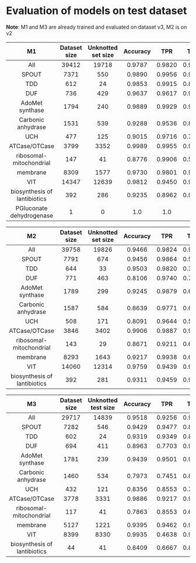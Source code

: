 # Evaluation of models on test dataset

**Note**: M1 and M3 are already trained and evaluated on dataset v3, M2 is on v2

|              M1              | Dataset size | Unknotted set size | Accuracy |   TPR  |   TNR  |
|:----------------------------:|:------------:|:------------------:|:--------:|:------:|:------:|
|              All             |     39412    |        19718       |  0.9787  | 0.9820 | 0.9755 |
|             SPOUT            |     7371     |         550        |  0.9890  | 0.9956 | 0.9073 |
|              TDD             |      612     |         24         |  0.9853  | 0.9915 | 0.8333 |
|              DUF             |      736     |         429        |  0.9637  | 0.9617 | 0.9650 |
|        AdoMet synthase       |     1794     |         240        |  0.9889  | 0.9929 | 0.9625 |
|      Carbonic anhydrase      |     1531     |         539        |  0.9288  | 0.9536 | 0.8831 |
|              UCH             |      477     |         125        |  0.9015  | 0.9716 | 0.7040 |
|         ATCase/OTCase        |     3799     |        3352        |  0.9989  | 0.9955 | 0.9994 |
|    ribosomal-mitochondrial   |      147     |         41         |  0.8776  | 0.9906 | 0.5854 |
|           membrane           |     8309     |        1577        |  0.9730  | 0.9801 | 0.9429 |
|              VIT             |     14347    |        12639       |  0.9812  | 0.9450 | 0.9861 |
| biosynthesis of lantibiotics |      392     |         286        |  0.9235  | 0.8962 | 0.9336 |
|   PGluconate dehydrogenase   |       1      |          0         |    1.0   |   1.0  |        |


|              M2              | Dataset size | Unknotted set size | Accuracy |   TPR  |   TNR  |
|:----------------------------:|:------------:|:------------------:|:--------:|:------:|:------:|
|              All             |     39758    |        19826       |  0.9466  | 0.9824 | 0.9107 |
|             SPOUT            |     7791     |         674        |  0.9456  | 0.9864 | 0.5148 |
|              TDD             |      644     |         33         |  0.9503  | 0.9820 | 0.3636 |
|              DUF             |      771     |         463        |  0.8106  | 0.9740 | 0.7019 |
|        AdoMet synthase       |     1789     |         299        |  0.9245  | 0.9879 | 0.6087 |
|      Carbonic anhydrase      |     1587     |         584        |  0.8639  | 0.9771 | 0.6695 |
|              UCH             |      508     |         171        |  0.8091  | 0.9644 | 0.5029 |
|         ATCase/OTCase        |     3846     |        3402        |  0.9906  | 0.9887 | 0.9909 |
|    ribosomal-mitochondrial   |      143     |         29         |  0.8671  | 0.9211 | 0.6552 |
|           membrane           |     8293     |        1643        |  0.9217  | 0.9938 | 0.6439 |
|              VIT             |     14060    |        12314       |  0.9759  | 0.9439 | 0.9804 |
| biosynthesis of lantibiotics |      392     |         281        |  0.9311  | 0.9459 | 0.9253 |


|              M3              | Dataset size | Unknotted test size | Accuracy |   TPR  |   TNR  |
|:----------------------------:|:------------:|:-------------------:|:--------:|:------:|:------:|
|              All             |     29717    |        14839        |  0.9518  | 0.9256 | 0.9778 |
|             SPOUT            |     7282     |         546         |  0.9429  | 0.9477 | 0.8828 |
|              TDD             |      602     |          24         |  0.9319  | 0.9349 | 0.8750 |
|              DUF             |      694     |         411         |  0.8963  | 0.7703 | 0.9830 |
|        AdoMet synthase       |     1781     |         239         |  0.9439  | 0.9501 | 0.9038 |
|      Carbonic anhydrase      |     1460     |         534         |  0.7973  | 0.7451 | 0.8876 |
|              UCH             |      432     |         121         |  0.8356  | 0.8553 | 0.7851 |
|         ATCase/OTCase        |     3778     |         3331        |  0.9886  | 0.9217 | 0.9976 |
|    ribosomal-mitochondrial   |      117     |          41         |  0.7863  | 0.8553 | 0.6585 |
|           membrane           |     5127     |         1221        |  0.9395  | 0.9462 | 0.9181 |
|              VIT             |     8399     |         8330        |  0.9935  | 0.4638 | 0.9978 |
| biosynthesis of lantibiotics |      44      |          41         |  0.8409  | 0.6667 | 0.8537 |



